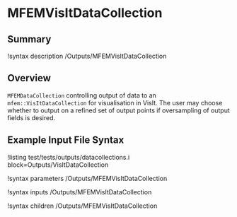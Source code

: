 # MFEMVisItDataCollection

## Summary

!syntax description /Outputs/MFEMVisItDataCollection

## Overview

`MFEMDataCollection` controlling output of data to an `mfem::VisItDataCollection` for visualisation
in VisIt. The user may choose whether to output on a refined set of output points if oversampling of
output fields is desired.

## Example Input File Syntax

!listing test/tests/outputs/datacollections.i block=Outputs/VisItDataCollection

!syntax parameters /Outputs/MFEMVisItDataCollection

!syntax inputs /Outputs/MFEMVisItDataCollection

!syntax children /Outputs/MFEMVisItDataCollection
